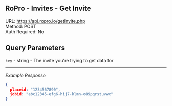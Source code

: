 ## RoPro - Invites - Get Invite

URL: https://api.ropro.io/getInvite.php \
Method: POST \
Auth Required: No

## Query Parameters

`key` - string - The invite you're trying to get data for

---

_Example Response_

```json
{
  placeid: "1234567890",
  jobid: "abc12345-efg6-hij7-klmn-o89pqrstuvwx"
}

```

